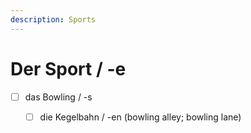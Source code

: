 ```yaml
---
description: Sports
---
```


# Der Sport / -e

* [ ] das Bowling / -s
  * [ ] die Kegelbahn / -en \(bowling alley; bowling lane\)

